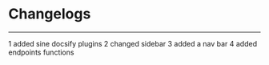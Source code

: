 # Changelogs
----
1 added sine docsify plugins
2 changed sidebar
3 added a nav bar
4 added endpoints functions

